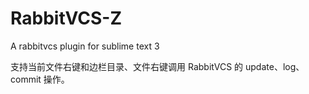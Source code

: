 # RabbitVCS-Z

A rabbitvcs plugin for sublime text 3

支持当前文件右键和边栏目录、文件右键调用 RabbitVCS 的 update、log、commit 操作。